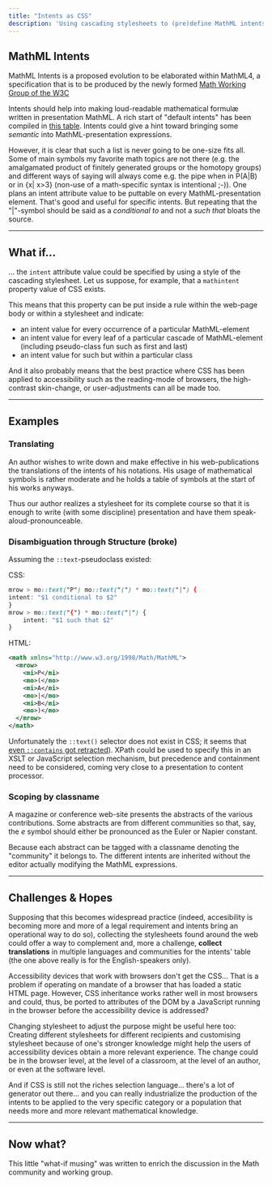 ```yaml
---
title: "Intents as CSS"
description: 'Using cascading stylesheets to (pre)define MathML intents'
---
```



## MathML Intents

MathML Intents is a proposed evolution to be elaborated within MathML4,
a specification that is to be produced by the newly formed 
[Math Working Group of the W3C](https://www.w3.org/Math/)

Intents should help into making loud-readable mathematical formulæ written
in presentation MathML. A rich start of "default intents" has been 
compiled in [this table](https://docs.google.com/spreadsheets/d/e/2PACX-1vTD9H2hQjgXXbkZrqkJQbTawwwrvlDfrTlVZRY8iF49jkJZ2rYfQX4QK39GlLhIuK0Fhhwkm_NnAcqm/pubhtml).
Intents could give a hint toward bringing some _semantic_ into MathML-presentation expressions.


However, it is clear that such a list is never going to be one-size fits all.
Some of main symbols my favorite math topics are not there (e.g. the amalgamated product
of finitely generated groups or the homotopy groups) and different
ways of saying will always come e.g. the pipe when in P(A|B) or in {x| x>3} 
(non-use of a math-specific syntax is intentional ;-)). One plans
an intent attribute value to be puttable on every MathML-presentation
element. That's good and useful for specific intents. But repeating
that the "|"-symbol should be said as a _conditional to_ and not
a _such that_ bloats the source.


---

## What if... 

... the `intent` attribute value could be specified by using a style
of the cascading stylesheet. Let us suppose, for example, that a
`mathintent` property value of CSS exists.

This means that this property can be put inside a rule within the web-page body 
or within a stylesheet and indicate:

- an intent value for every occurrence of a particular MathML-element 
- an intent value for every leaf of a particular cascade of MathML-element (including pseudo-class fun such as first and last)
- an intent value for such but within a particular class

And it also probably means that the best practice where CSS has been applied to accessibility
such as the reading-mode of browsers, the high-contrast skin-change, or user-adjustments can
all be made too.

---

## Examples

### Translating

An author wishes to write down and make effective in his web-publications the 
translations of the intents of his notations. His usage of mathematical symbols
is rather moderate and he holds a table of symbols at the start of his works anyways.

Thus our author realizes a stylesheet for its complete course so that
it is enough to write (with some discipline) presentation and have them speak-aloud-pronounceable.

### Disambiguation through Structure (broke)

Assuming the ```::text```-pseudoclass existed:

CSS:

```css
mrow > mo::text("P") mo::text("(") * mo::text("|") {
intent: "$1 conditional to $2" 
}
mrow > mo::text("{") * mo::text("|") {
    intent: "$1 such that $2"
}
```

HTML:

```xml
<math xmlns="http://www.w3.org/1998/Math/MathML">
  <mrow>
    <mi>P</mi>
    <mo>(</mo>
    <mi>A</mi>
    <mo>|</mo>
    <mi>B</mi>
    <mo>)</mo>
  </mrow>
</math>
```

Unfortunately the ``::text()`` selector does not exist in CSS; 
it  seems that [even ``::contains`` got retracted](https://www.w3.org/TR/selectors-3/#content-selectors)).
XPath could be used to specify this in an XSLT or JavaScript selection mechanism, but 
precedence and containment need to be considered, coming very close to a presentation to content processor.


### Scoping by classname

A magazine or conference web-site presents the abstracts of the various contributions.
Some abstracts are from different communities so that, say, the _e_ symbol should either
be pronounced as the Euler or Napier constant. 

Because each abstract can be tagged with a classname denoting the "community" it belongs
to. The different intents are inherited without the editor actually modifying the
MathML expressions.

---

## Challenges & Hopes

Supposing that this becomes widespread practice (indeed, accesibility is becoming
more and more of a legal requirement and intents bring an operational way to do so),
collecting the stylesheets found around the web could offer a way to complement and,
more a challenge, **collect translations** in multiple languages and communities for the
intents' table (the one above really is for the English-speakers only).

Accessibility devices that work with browsers don't get the CSS... That is a problem
if operating on mandate of a browser that has loaded a static HTML page. However, CSS
inheritance works rather well in most browsers and could, thus, be ported to attributes
of the DOM by a JavaScript running in the browser before the accessibility device is addressed?

Changing stylesheet to adjust the purpose might be useful here too: Creating different stylesheets
for different recipients and customising stylesheet because of one's stronger knowledge might
help the users of accessibility devices obtain a more relevant experience. The change could
be in the browser level, at the level of a classroom, at the level of an author, or
even at the software level.

And if CSS is still not the riches selection language... there's a lot of generator
out there... and you can really industrialize the production of the intents to be
applied to the very specific category or a population that needs more and more
relevant mathematical knowledge.

---

## Now what?

This little "what-if musing" was written to enrich the discussion in the Math community and working group.